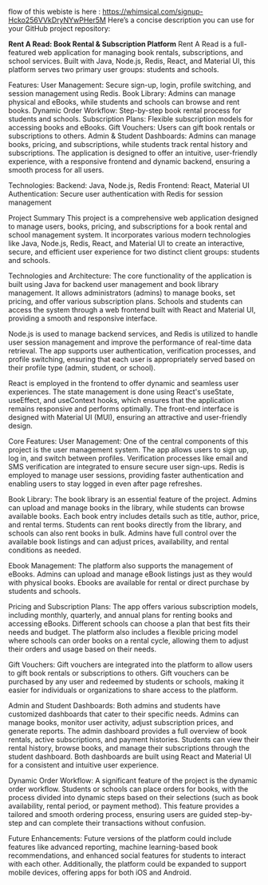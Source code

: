 flow of this webiste is here : https://whimsical.com/signup-Hcko256VVkDryNYwPHer5M
Here’s a concise description you can use for your GitHub project repository:

**Rent A Read: Book Rental & Subscription Platform**
Rent A Read is a full-featured web application for managing book rentals, subscriptions, and school services. Built with Java, Node.js, Redis, React, and Material UI, this platform serves two primary user groups: students and schools.

Features:
User Management: Secure sign-up, login, profile switching, and session management using Redis.
Book Library: Admins can manage physical and eBooks, while students and schools can browse and rent books.
Dynamic Order Workflow: Step-by-step book rental process for students and schools.
Subscription Plans: Flexible subscription models for accessing books and eBooks.
Gift Vouchers: Users can gift book rentals or subscriptions to others.
Admin & Student Dashboards: Admins can manage books, pricing, and subscriptions, while students track rental history and subscriptions.
The application is designed to offer an intuitive, user-friendly experience, with a responsive frontend and dynamic backend, ensuring a smooth process for all users.

Technologies:
Backend: Java, Node.js, Redis
Frontend: React, Material UI
Authentication: Secure user authentication with Redis for session management


Project Summary
This project is a comprehensive web application designed to manage users, books, pricing, and subscriptions for a book rental and school management system. It incorporates various modern technologies like Java, Node.js, Redis, React, and Material UI to create an interactive, secure, and efficient user experience for two distinct client groups: students and schools.

Technologies and Architecture: The core functionality of the application is built using Java for backend user management and book library management. It allows administrators (admins) to manage books, set pricing, and offer various subscription plans. Schools and students can access the system through a web frontend built with React and Material UI, providing a smooth and responsive interface.

Node.js is used to manage backend services, and Redis is utilized to handle user session management and improve the performance of real-time data retrieval. The app supports user authentication, verification processes, and profile switching, ensuring that each user is appropriately served based on their profile type (admin, student, or school).

React is employed in the frontend to offer dynamic and seamless user experiences. The state management is done using React's useState, useEffect, and useContext hooks, which ensures that the application remains responsive and performs optimally. The front-end interface is designed with Material UI (MUI), ensuring an attractive and user-friendly design.

Core Features:
User Management:
One of the central components of this project is the user management system. The app allows users to sign up, log in, and switch between profiles. Verification processes like email and SMS verification are integrated to ensure secure user sign-ups. Redis is employed to manage user sessions, providing faster authentication and enabling users to stay logged in even after page refreshes.

Book Library:
The book library is an essential feature of the project. Admins can upload and manage books in the library, while students can browse available books. Each book entry includes details such as title, author, price, and rental terms. Students can rent books directly from the library, and schools can also rent books in bulk. Admins have full control over the available book listings and can adjust prices, availability, and rental conditions as needed.

Ebook Management:
The platform also supports the management of eBooks. Admins can upload and manage eBook listings just as they would with physical books. Ebooks are available for rental or direct purchase by students and schools.

Pricing and Subscription Plans:
The app offers various subscription models, including monthly, quarterly, and annual plans for renting books and accessing eBooks. Different schools can choose a plan that best fits their needs and budget. The platform also includes a flexible pricing model where schools can order books on a rental cycle, allowing them to adjust their orders and usage based on their needs.

Gift Vouchers:
Gift vouchers are integrated into the platform to allow users to gift book rentals or subscriptions to others. Gift vouchers can be purchased by any user and redeemed by students or schools, making it easier for individuals or organizations to share access to the platform.

Admin and Student Dashboards:
Both admins and students have customized dashboards that cater to their specific needs. Admins can manage books, monitor user activity, adjust subscription prices, and generate reports. The admin dashboard provides a full overview of book rentals, active subscriptions, and payment histories. Students can view their rental history, browse books, and manage their subscriptions through the student dashboard. Both dashboards are built using React and Material UI for a consistent and intuitive user experience.

Dynamic Order Workflow:
A significant feature of the project is the dynamic order workflow. Students or schools can place orders for books, with the process divided into dynamic steps based on their selections (such as book availability, rental period, or payment method). This feature provides a tailored and smooth ordering process, ensuring users are guided step-by-step and can complete their transactions without confusion.

Future Enhancements:
Future versions of the platform could include features like advanced reporting, machine learning-based book recommendations, and enhanced social features for students to interact with each other. Additionally, the platform could be expanded to support mobile devices, offering apps for both iOS and Android.

